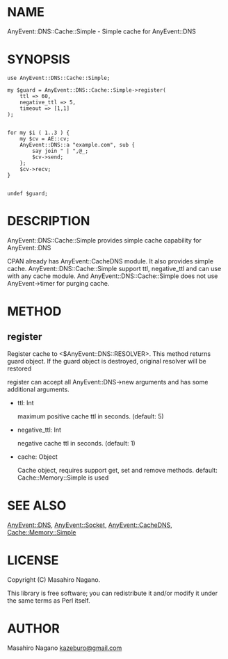 # NAME

AnyEvent::DNS::Cache::Simple - Simple cache for AnyEvent::DNS

# SYNOPSIS

    use AnyEvent::DNS::Cache::Simple;

    my $guard = AnyEvent::DNS::Cache::Simple->register(
        ttl => 60,
        negative_ttl => 5,
        timeout => [1,1]
    );
    

    for my $i ( 1..3 ) {
        my $cv = AE::cv;
        AnyEvent::DNS::a "example.com", sub {
            say join " | ",@_;
            $cv->send;
        };
        $cv->recv;
    }
    

    undef $guard;

# DESCRIPTION

AnyEvent::DNS::Cache::Simple provides simple cache capability for AnyEvent::DNS

CPAN already has AnyEvent::CacheDNS module. It also provides simple cache. 
AnyEvent::DNS::Cache::Simple support ttl, negative\_ttl and can use with any cache module.
And AnyEvent::DNS::Cache::Simple does not use AnyEvent->timer for purging cache.

# METHOD

## register

Register cache to <$AnyEvent::DNS::RESOLVER>. This method returns guard object.
If the guard object is destroyed, original resolver will be restored

register can accept all AnyEvent::DNS->new arguments and has some additional arguments.

- ttl: Int

    maximum positive cache ttl in seconds. (default: 5)

- negative\_ttl: Int

    negative cache ttl in seconds. (default: 1)

- cache: Object

    Cache object, requires support get, set and remove methods.
    default: Cache::Memory::Simple is used

# SEE ALSO

[AnyEvent::DNS](http://search.cpan.org/perldoc?AnyEvent::DNS), [AnyEvent::Socket](http://search.cpan.org/perldoc?AnyEvent::Socket), [AnyEvent::CacheDNS](http://search.cpan.org/perldoc?AnyEvent::CacheDNS), [Cache::Memory::Simple](http://search.cpan.org/perldoc?Cache::Memory::Simple)

# LICENSE

Copyright (C) Masahiro Nagano.

This library is free software; you can redistribute it and/or modify
it under the same terms as Perl itself.

# AUTHOR

Masahiro Nagano <kazeburo@gmail.com>
